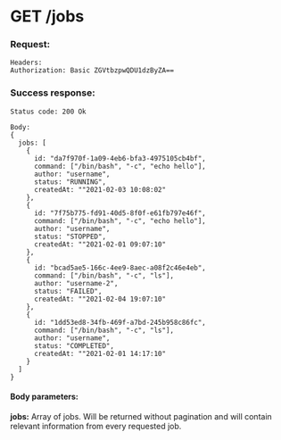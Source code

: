 # GET /jobs

### Request:
```
Headers:
Authorization: Basic ZGVtbzpwQDU1dzByZA==
```

### Success response:
```
Status code: 200 Ok

Body:
{
  jobs: [
    {
      id: "da7f970f-1a09-4eb6-bfa3-4975105cb4bf",
      command: ["/bin/bash", "-c", "echo hello"],
      author: "username",
      status: "RUNNING",
      createdAt: ""2021-02-03 10:08:02"
    },
    {
      id: "7f75b775-fd91-40d5-8f0f-e61fb797e46f",
      command: ["/bin/bash", "-c", "echo hello"],
      author: "username",
      status: "STOPPED",
      createdAt: ""2021-02-01 09:07:10"
    },
    {
      id: "bcad5ae5-166c-4ee9-8aec-a08f2c46e4eb",
      command: ["/bin/bash", "-c", "ls"],
      author: "username-2",
      status: "FAILED",
      createdAt: ""2021-02-04 19:07:10"
    },
    {
      id: "1dd53ed8-34fb-469f-a7bd-245b958c86fc",
      command: ["/bin/bash", "-c", "ls"],
      author: "username",
      status: "COMPLETED",
      createdAt: ""2021-02-01 14:17:10"
    }
  ]
}
```

#### Body parameters:

<strong>jobs:</strong> Array of jobs. Will be returned without pagination and will contain relevant information from every
requested job.